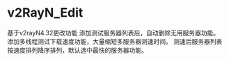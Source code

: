 # v2RayN_Edit
基于v2rayN4.32更改功能
添加测试服务器列表后，自动删除无用服务器功能。
添加多线程测试下载速度功能，大量缩短多服务器测速时间。
测速后服务器列表按速度排列降序排列，默认选中最快的服务器功能。
